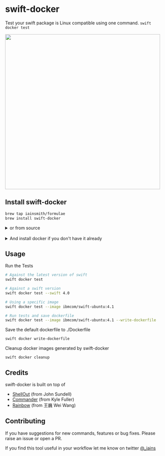 # swift-docker

Test your swift package is Linux compatible using one command. `swift docker test`

<img src="https://s3.eu-west-2.amazonaws.com/iainpublicgifs/swift-docker-small.gif" width="500">

## Install swift-docker
```sh
brew tap iainsmith/formulae
brew install swift-docker
```
<details>
<summary>
or from source
</summary>
<pre>
> git clone https://github.com/iainsmith/swift-docker.git
> cd swift-docker
> swift build -c release -Xswiftc -static-stdlib
# copy the binary to somewhere in your path. 
> cp ./.build/x86_64-apple-macosx10.10/release/swift-docker ~/bin
</pre>
</details>
</br>

<details>
<Summary>
And install docker if you don't have it already
</Summary>
* Download the [Docker Mac App](https://www.docker.com/docker-mac). 
* Alternatively install via homebrew `brew install docker`
</details>

## Usage

Run the Tests

```sh
# Against the latest version of swift
swift docker test

# Against a swift version
swift docker test --swift 4.0

# Using a specific image
swift docker test --image ibmcom/swift-ubuntu:4.1

# Run tests and save dockerfile
swift docker test --image ibmcom/swift-ubuntu:4.1 --write-dockerfile  
```

Save the default dockerfile to ./Dockerfile

```sh
swift docker write-dockerfile
```

Cleanup docker images generated by swift-docker

```
swift docker cleanup
```

## Credits

swift-docker is built on top of

* [ShellOut](https://github.com/JohnSundell/ShellOut) (from John Sundell)
* [Commander](https://github.com/kylef/commander) (from Kyle Fuller)
* [Rainbow](https://github.com/onevcat/Rainbow) (from 王巍 Wei Wang)

## Contributing

If you have suggestions for new commands, features or bug fixes. Please raise an issue or open a PR. 

If you find this tool useful in your workflow let me know on twitter [@_iains]()

